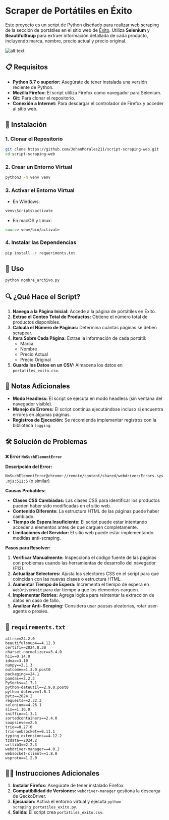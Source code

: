 # Scraper de Portátiles en Éxito

Este proyecto es un script de Python diseñado para realizar web scraping de la sección de portátiles en el sitio web de [Éxito](https://www.exito.com/tecnologia/computadores/portatiles). Utiliza **Selenium** y **BeautifulSoup** para extraer información detallada de cada producto, incluyendo marca, nombre, precio actual y precio original.

![alt text](https://forbes.co/_next/image?url=https%3A%2F%2Fcdn.forbes.co%2F2020%2F03%2FGrupo-%C3%89xito-1280x720-1.jpg%3Fv%3D1280720&w=3840&q=75)

## 📋 Requisitos

- **Python 3.7 o superior:** Asegúrate de tener instalada una versión reciente de Python.
- **Mozilla Firefox:** El script utiliza Firefox como navegador para Selenium.
- **Git:**  Para clonar el repositorio.
- **Conexión a Internet:** Para descargar el controlador de Firefox y acceder al sitio web.

## 🔧 Instalación

### 1. Clonar el Repositorio

```bash
git clone https://github.com/JohanMorales211/script-scraping-web.git
cd script-scraping-web
```

### 2. Crear un Entorno Virtual

```bash
python3 -m venv venv
```

### 3. Activar el Entorno Virtual

- En Windows:

```bash
venv\Scripts\activate
```

- En macOS y Linux:

```bash
source venv/bin/activate
```

### 4. Instalar las Dependencias

```bash
pip install -r requeriments.txt
```

## 🚀 Uso

```bash
python nombre_archivo.py
```

## 🔍 ¿Qué Hace el Script?

1. **Navega a la Página Inicial:** Accede a la página de portátiles en Éxito.
2. **Extrae el Conteo Total de Productos:** Obtiene el número total de productos disponibles.
3. **Calcula el Número de Páginas:** Determina cuántas páginas se deben scrapear.
4. **Itera Sobre Cada Página:** Extrae la información de cada portátil:
    - Marca
    - Nombre
    - Precio Actual
    - Precio Original
5. **Guarda los Datos en un CSV:** Almacena los datos en `portatiles_exito.csv`.

## 📝 Notas Adicionales

- **Modo Headless:** El script se ejecuta en modo headless (sin ventana del navegador visible).
- **Manejo de Errores:** El script continúa ejecutándose incluso si encuentra errores en algunas páginas.
- **Registros de Ejecución:** Se recomienda implementar registros con la biblioteca `logging`.


## 🛠️ Solución de Problemas
**❌ Error `NoSuchElementError`**

**Descripción del Error:**

`NoSuchElementError@chrome://remote/content/shared/webdriver/Errors.sys.mjs:511:5` (o similar)

**Causas Probables:**

- **Clases CSS Cambiadas:** Las clases CSS para identificar los productos pueden haber sido modificadas en el sitio web.
- **Contenido Diferente:**  La estructura HTML de las páginas puede haber cambiado.
- **Tiempo de Espera Insuficiente:** El script puede estar intentando acceder a elementos antes de que carguen completamente.
- **Limitaciones del Servidor:** El sitio web puede estar implementando medidas anti-scraping.

**Pasos para Resolver:**

1. **Verificar Manualmente:** Inspecciona el código fuente de las páginas con problemas usando las herramientas de desarrollo del navegador (F12).
2. **Actualizar Selectores:** Ajusta los selectores CSS en el script para que coincidan con las nuevas clases o estructura HTML.
3. **Aumentar Tiempo de Espera:** Incrementa el tiempo de espera en `WebDriverWait` para dar tiempo a que los elementos carguen.
4. **Implementar Retries:** Agrega lógica para reintentar la extracción de datos en caso de fallo.
5. **Analizar Anti-Scraping:** Considera usar pausas aleatorias, rotar user-agents o proxies.

## 📄 `requirements.txt`

```plaintext
attrs==24.2.0
beautifulsoup4==4.12.3
certifi==2024.8.30
charset-normalizer==3.4.0
h11==0.14.0
idna==3.10
numpy==2.1.3
outcome==1.3.0.post0
packaging==24.1
pandas==2.2.3
PySocks==1.7.1
python-dateutil==2.9.0.post0
python-dotenv==1.0.1
pytz==2024.2
requests==2.32.3
selenium==4.26.1
six==1.16.0
sniffio==1.3.1
sortedcontainers==2.4.0
soupsieve==2.6
trio==0.27.0
trio-websocket==0.11.1
typing_extensions==4.12.2
tzdata==2024.2
urllib3==2.2.3
webdriver-manager==4.0.2
websocket-client==1.8.0
wsproto==1.2.0
```

## 🧑‍💻 Instrucciones Adicionales

1. **Instalar Firefox:** Asegúrate de tener instalado Firefox.
2. **Compatibilidad de Versiones:** `webdriver-manager` gestiona la descarga de GeckoDriver.
3. **Ejecución:** Activa el entorno virtual y ejecuta `python scraping_portatiles_exito.py`.
4. **Salida:** El script crea `portatiles_exito.csv`.

